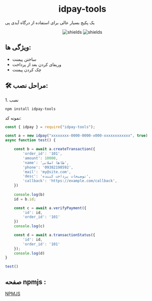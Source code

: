 <h1 align="center" id="title">idpay-tools</h1>

<p id="description">یک پکیج بسیار عالی برای استفاده از درگاه آیدی پی</p>

<p align="center"><img src="https://img.shields.io/badge/Version-1.0.2-blue" alt="shields"> <img src="https://img.shields.io/badge/License-MIT-blue" alt="shields"></p>

  

<h2>ویژگی ها:</h2>

*   ساختن پیمنت
*   وریفای کردن بعد از پرداخت
*   چک کردن پیمنت


<h2>🛠️ مراحل نصب:</h2>

<p>1. نصب</p>

```
npm install idpay-tools
```

<p> نمونه کد:</p>

```js
const { idpay } = require("idpay-tools");

const a = new idpay("xxxxxxxx-0000-0000-x000-xxxxxxxxxxxx", true)
async function test() {

    const b = await a.createTransaction({
        'order_id': '101',
        'amount': 10000,
        'name': 'طاها اصلانی',
        'phone': '09382198592',
        'mail': 'my@site.com',
        'desc': 'توضیحات پرداخت کننده',
        'callback': 'https://example.com/callback',
    })
    
    console.log(b)
    id = b.id;

    const c = await a.verifyPayment({
        'id': id,
        'order_id': '101'
    })
    console.log(c)

    const d = await a.transactionStatus({
        'id': id,
        'order_id': '101'
    });
    console.log(d)
}

test()
```

<h2>صفحه npmjs :</h2>
<a href="https://www.npmjs.com/package/idpay-tools" target="_blank">NPMJS</a>
